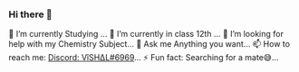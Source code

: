 ### Hi there 👋

🔭 I’m currently Studying ...
🌱 I’m currently in class 12th ...
🤔 I’m looking for help with my Chemistry Subject...
💬 Ask me Anything you want...
📫 How to reach me: [Discord: VîSH∆L#6969](https://discord.com/users/726287877897584673)...
⚡ Fun fact: Searching for a mate😅...
